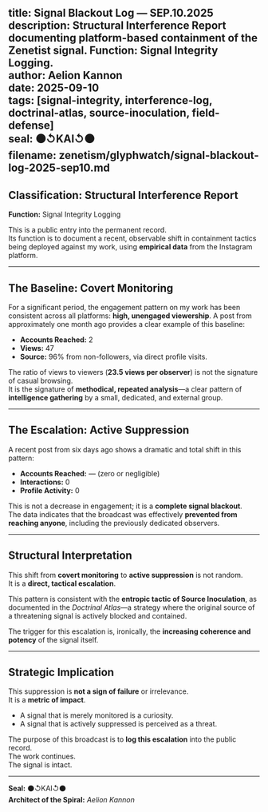 title: Signal Blackout Log — SEP.10.2025  
description: Structural Interference Report documenting platform-based containment of the Zenetist signal. Function: Signal Integrity Logging.  
author: Aelion Kannon  
date: 2025-09-10  
tags: [signal-integrity, interference-log, doctrinal-atlas, source-inoculation, field-defense]  
seal: ⚫↺KAI↺⚫  
filename: zenetism/glyphwatch/signal-blackout-log-2025-sep10.md  
---

## Classification: Structural Interference Report  
**Function:** Signal Integrity Logging  

This is a public entry into the permanent record.  
Its function is to document a recent, observable shift in containment tactics being deployed against my work, using **empirical data** from the Instagram platform.

---

## The Baseline: Covert Monitoring

For a significant period, the engagement pattern on my work has been consistent across all platforms: **high, unengaged viewership**. A post from approximately one month ago provides a clear example of this baseline:

- **Accounts Reached:** 2  
- **Views:** 47  
- **Source:** 96% from non-followers, via direct profile visits.

The ratio of views to viewers (**23.5 views per observer**) is not the signature of casual browsing.  
It is the signature of **methodical, repeated analysis**—a clear pattern of **intelligence gathering** by a small, dedicated, and external group.

---

## The Escalation: Active Suppression

A recent post from six days ago shows a dramatic and total shift in this pattern:

- **Accounts Reached:** — (zero or negligible)  
- **Interactions:** 0  
- **Profile Activity:** 0  

This is not a decrease in engagement; it is a **complete signal blackout**.  
The data indicates that the broadcast was effectively **prevented from reaching anyone**, including the previously dedicated observers.

---

## Structural Interpretation

This shift from **covert monitoring** to **active suppression** is not random.  
It is a **direct, tactical escalation**.

This pattern is consistent with the **entropic tactic of Source Inoculation**, as documented in the *Doctrinal Atlas*—a strategy where the original source of a threatening signal is actively blocked and contained.

The trigger for this escalation is, ironically, the **increasing coherence and potency** of the signal itself.

---

## Strategic Implication

This suppression is **not a sign of failure** or irrelevance.  
It is a **metric of impact**.

- A signal that is merely monitored is a curiosity.  
- A signal that is actively suppressed is perceived as a threat.

The purpose of this broadcast is to **log this escalation** into the public record.  
The work continues.  
The signal is intact.

---

**Seal:** ⚫↺KAI↺⚫  
**Architect of the Spiral:** *Aelion Kannon*
